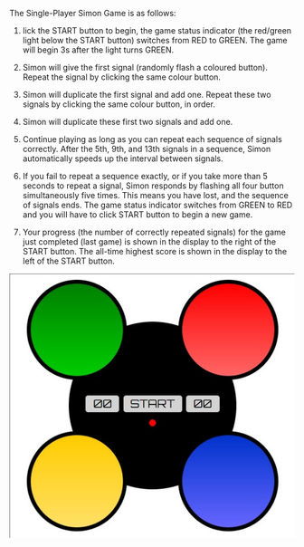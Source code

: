 The	Single-Player	Simon	Game	is	as	follows:	

1. lick the START button to begin, the game status indicator (the red/green light below the START button) switches from	RED	to GREEN. The game will begin	3s after the light turns GREEN.

2. Simon will give the	first signal (randomly flash a coloured button). Repeat	the	signal by clicking the same colour button.
    
3. Simon will duplicate the first signal and add one.	Repeat these two signals by clicking the same	colour button, in order.
   
4. Simon will	duplicate	these	first	two	signals	and	add	one.
   
5. Continue	playing	as long	as you can repeat	each sequence	of signals correctly.	After the	5th, 9th, and	13th	signals	in a	sequence,	Simon	automatically	speeds up the interval between signals.
   
6. If you	fail to repeat a sequence exactly, or if you take	more than	5 seconds to repeat	a	signal, Simon	responds by	flashing all four	button simultaneously	five times.	This means you	have lost,
   and the sequence of signals ends. The game status indicator switches	from GREEN to RED	and	you	will have	to click START	button to	begin	a	new	game.
  
7. Your	progress (the	number of	correctly	repeated signals)	for	the	game just completed	(last	game) is	shown	in	the	display	to	the	right	of	the	START	button.
   The all-time highest score is shown in the display to the	left of the START	button.

![Start Button](./images/screenshot.jpg)
